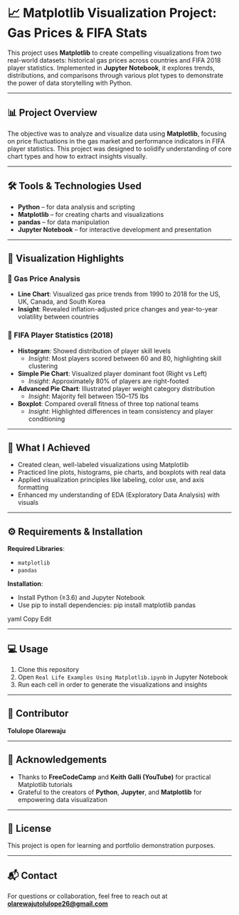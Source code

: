 # 📈 Matplotlib Visualization Project: Gas Prices & FIFA Stats

This project uses **Matplotlib** to create compelling visualizations from two real-world datasets: historical gas prices across countries and FIFA 2018 player statistics. Implemented in **Jupyter Notebook**, it explores trends, distributions, and comparisons through various plot types to demonstrate the power of data storytelling with Python.

---

## 📊 Project Overview

The objective was to analyze and visualize data using **Matplotlib**, focusing on price fluctuations in the gas market and performance indicators in FIFA player statistics. This project was designed to solidify understanding of core chart types and how to extract insights visually.

---

## 🛠 Tools & Technologies Used

- **Python** – for data analysis and scripting  
- **Matplotlib** – for creating charts and visualizations  
- **pandas** – for data manipulation  
- **Jupyter Notebook** – for interactive development and presentation

---

## 📌 Visualization Highlights

### 🔹 Gas Price Analysis
- **Line Chart**: Visualized gas price trends from 1990 to 2018 for the US, UK, Canada, and South Korea  
- **Insight**: Revealed inflation-adjusted price changes and year-to-year volatility between countries

### 🔹 FIFA Player Statistics (2018)
- **Histogram**: Showed distribution of player skill levels  
  - *Insight*: Most players scored between 60 and 80, highlighting skill clustering  
- **Simple Pie Chart**: Visualized player dominant foot (Right vs Left)  
  - *Insight*: Approximately 80% of players are right-footed  
- **Advanced Pie Chart**: Illustrated player weight category distribution  
  - *Insight*: Majority fell between 150–175 lbs  
- **Boxplot**: Compared overall fitness of three top national teams  
  - *Insight*: Highlighted differences in team consistency and player conditioning

---

## 🚀 What I Achieved

- Created clean, well-labeled visualizations using Matplotlib  
- Practiced line plots, histograms, pie charts, and boxplots with real data  
- Applied visualization principles like labeling, color use, and axis formatting  
- Enhanced my understanding of EDA (Exploratory Data Analysis) with visuals

---

## ⚙️ Requirements & Installation

**Required Libraries**:
- `matplotlib`  
- `pandas`

**Installation**:
- Install Python (≥3.6) and Jupyter Notebook
- Use pip to install dependencies:
pip install matplotlib pandas

yaml
Copy
Edit

---

## 💻 Usage

1. Clone this repository  
2. Open `Real Life Examples Using Matplotlib.ipynb` in Jupyter Notebook  
3. Run each cell in order to generate the visualizations and insights

---

## 👤 Contributor

**Tolulope Olarewaju**

---

## 🙏 Acknowledgements

- Thanks to **FreeCodeCamp** and **Keith Galli (YouTube)** for practical Matplotlib tutorials  
- Grateful to the creators of **Python**, **Jupyter**, and **Matplotlib** for empowering data visualization

---

## 📜 License

This project is open for learning and portfolio demonstration purposes.

---

## 📬 Contact

For questions or collaboration, feel free to reach out at **olarewajutolulope26@gmail.com**
